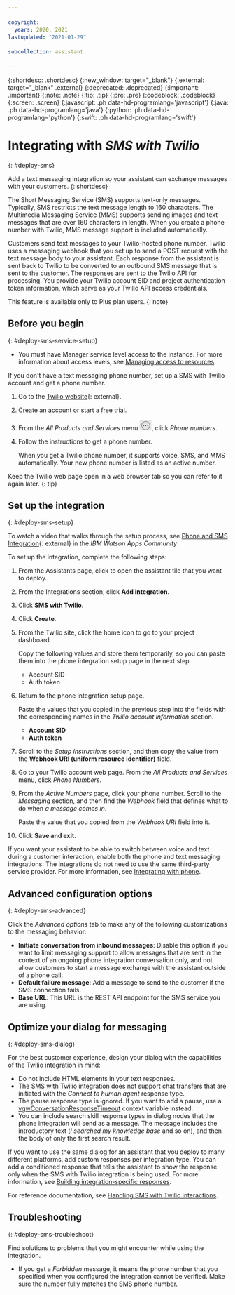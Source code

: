 ```yaml
---

copyright:
  years: 2020, 2021
lastupdated: "2021-01-29"

subcollection: assistant

---
```


{:shortdesc: .shortdesc}
{:new_window: target="_blank"}
{:external: target="_blank" .external}
{:deprecated: .deprecated}
{:important: .important}
{:note: .note}
{:tip: .tip}
{:pre: .pre}
{:codeblock: .codeblock}
{:screen: .screen}
{:javascript: .ph data-hd-programlang='javascript'}
{:java: .ph data-hd-programlang='java'}
{:python: .ph data-hd-programlang='python'}
{:swift: .ph data-hd-programlang='swift'}

# Integrating with *SMS with Twilio*
{: #deploy-sms}

Add a text messaging integration so your assistant can exchange messages with your customers.
{: shortdesc}

The Short Messaging Service (SMS) supports text-only messages. Typically, SMS restricts the text message length to 160 characters. The Multimedia Messaging Service (MMS) supports sending images and text messages that are over 160 characters in length. When you create a phone number with Twilio, MMS message support is included automatically.

Customers send text messages to your Twilio-hosted phone number. Twilio uses a messaging webhook that you set up to send a POST request with the text message body to your assistant. Each response from the assistant is sent back to Twilio to be converted to an outbound SMS message that is sent to the customer. The responses are sent to the Twilio API for processing. You provide your Twilio account SID and project authentication token information, which serve as your Twilio API access credentials.

This feature is available only to Plus plan users.
{: note}

## Before you begin
{: #deploy-sms-service-setup}

- You must have Manager service level access to the instance. For more information about access levels, see [Managing access to resources](/docs/assistant?topic=assistant-access-control).

If you don't have a text messaging phone number, set up a SMS with Twilio account and get a phone number.

1.  Go to the [Twilio website](https://www.twilio.com/){: external}.
1.  Create an account or start a free trial.
1.  From the *All Products and Services* menu ![Twilio All products and services icon](images/twilio-products.png), click *Phone numbers*.
1.  Follow the instructions to get a phone number.

    When you get a Twilio phone number, it supports voice, SMS, and MMS automatically. Your new phone number is listed as an active number.

Keep the Twilio web page open in a web browser tab so you can refer to it again later.
{: tip}

## Set up the integration
{: #deploy-sms-setup}

To watch a video that walks through the setup process, see [Phone and SMS Integration](https://community.ibm.com/community/user/watsonapps/viewdocument/phone-and-sms-integration?CommunityKey=7a3dc5ba-3018-452d-9a43-a49dc6819633&tab=librarydocuments){: external} in the *IBM Watson Apps Community*.

To set up the integration, complete the following steps:

1.  From the Assistants page, click to open the assistant tile that you want to deploy.

1.  From the Integrations section, click **Add integration**.

1.  Click **SMS with Twilio**.

1.  Click **Create**.

1.  From the Twilio site, click the home icon to go to your project dashboard. 

    Copy the following values and store them temporarily, so you can paste them into the phone integration setup page in the next step.

    - Account SID
    - Auth token

1.  Return to the phone integration setup page. 

    Paste the values that you copied in the previous step into the fields with the corresponding names in the *Twilio account information* section.

    - **Account SID**
    - **Auth token**

1.  Scroll to the *Setup instructions* section, and then copy the value from the **Webhook URI (uniform resource identifier)** field.

1.  Go to your Twilio account web page. From the *All Products and Services* menu, click *Phone Numbers*. 

1.  From the *Active Numbers* page, click your phone number. Scroll to the *Messaging* section, and then find the *Webhook* field that defines what to do when *a message comes in*. 

    Paste the value that you copied from the *Webhook URI* field into it.

1.  Click **Save and exit**.

If you want your assistant to be able to switch between voice and text during a customer interaction, enable both the phone and text messaging integrations. The integrations do not need to use the same third-party service provider. For more information, see [Integrating with phone](/docs/assistant?topic=assistant-deploy-phone).

## Advanced configuration options
{: #deploy-sms-advanced}

Click the *Advanced options* tab to make any of the following customizations to the messaging behavior:

- **Initiate conversation from inbound messages**: Disable this option if you want to limit messaging support to allow messages that are sent in the context of an ongoing phone integration conversation only, and not allow customers to start a message exchange with the assistant outside of a phone call.
- **Default failure message**: Add a message to send to the customer if the SMS connection fails.
- **Base URL**: This URL is the REST API endpoint for the SMS service you are using.

## Optimize your dialog for messaging
{: #deploy-sms-dialog}

For the best customer experience, design your dialog with the capabilities of the Twilio integration in mind:

- Do not include HTML elements in your text responses.
- The SMS with Twilio integration does not support chat transfers that are initiated with the *Connect to human agent* response type.
- The pause response type is ignored. If you want to add a pause, use a [vgwConversationResponseTimeout](/docs/assistant?topic=assistant-commands-sms#commands-sms-context-variables) context variable instead.
- You can include search skill response types in dialog nodes that the phone integration will send as a message. The message includes the introductory text (*I searched my knowledge base* and so on), and then the body of only the first search result.

If you want to use the same dialog for an assistant that you deploy to many different platforms, add custom responses per integration type. You can add a conditioned response that tells the assistant to show the response only when the SMS with Twilio integration is being used. For more information, see [Building integration-specific responses](/docs/assistant?topic=assistant-dialog-integrations#dialog-integrations-condition-by-type).

For reference documentation, see [Handling SMS with Twilio interactions](/docs/assistant?topic=assistant-dialog-sms-actions).

## Troubleshooting
{: #deploy-sms-troubleshoot}

Find solutions to problems that you might encounter while using the integration.

- If you get a *Forbidden* message, it means the phone number that you specified when you configured the integration cannot be verified. Make sure the number fully matches the SMS phone number.